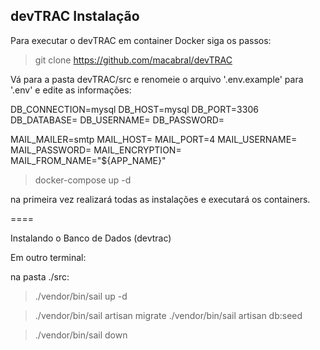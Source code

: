 ## devTRAC Instalação

Para executar o devTRAC em container Docker siga os passos:

>git clone https://github.com/macabral/devTRAC

Vá para a pasta devTRAC/src e renomeie o arquivo '.env.example' para '.env' e edite as informações:

DB_CONNECTION=mysql
DB_HOST=mysql
DB_PORT=3306
DB_DATABASE=
DB_USERNAME=
DB_PASSWORD=

MAIL_MAILER=smtp
MAIL_HOST=
MAIL_PORT=4
MAIL_USERNAME=
MAIL_PASSWORD=
MAIL_ENCRYPTION=
MAIL_FROM_NAME="${APP_NAME}"


>docker-compose up -d   

na primeira vez realizará todas as instalações e executará os containers.

====

Instalando o Banco de Dados (devtrac)

Em outro terminal:

na pasta ./src:

>./vendor/bin/sail up -d

>./vendor/bin/sail artisan migrate
>./vendor/bin/sail artisan db:seed

>./vendor/bin/sail down
